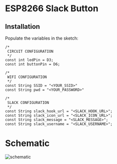 # ESP8266 Slack Button

## Installation

Populate the variables in the sketch:

```
/*
 CIRCUIT CONFIGURATION
 */
const int ledPin = D3;
const int buttonPin = D6;

/*
 WIFI CONFIGURATION
 */
const String SSID = "<YOUR_SSID>"
const String pwd = "<YOUR_PASSWORD>"

/*
 SLACK CONFIGURATION
 */
const String slack_hook_url = "<SLACK_HOOK_URL>";
const String slack_icon_url = "<SLACK_ICON_URL>";
const String slack_message = "<SLACK_MESSAGE>";
const String slack_username = "<SLACK_USERNAME>";
```
# Schematic

![schematic](https://github.com/lekum/esp8266sketches/blob/master/slack/circuit.png)
